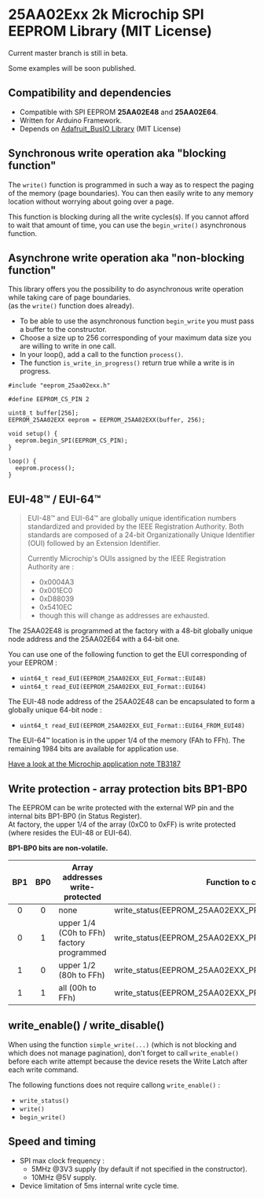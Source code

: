 # 25AA02Exx 2k Microchip SPI EEPROM Library (MIT License)

Current master branch is still in beta.

Some examples will be soon published.

## Compatibility and dependencies
- Compatible with SPI EEPROM **25AA02E48** and **25AA02E64**.  
- Written for Arduino Framework.
- Depends on [Adafruit_BusIO Library](https://github.com/adafruit/Adafruit_BusIO) (MIT License)

## Synchronous write operation aka "blocking function"
The ```write()``` function is programmed in such a way as to respect the paging of the memory (page boundaries).
You can then easily write to any memory location without worrying about going over a page.

This function is blocking during all the write cycles(s). If you cannot afford to wait that amount of time, you can
use the ```begin_write()``` asynchronous function.

## Asynchrone write operation aka "non-blocking function"
This library offers you the possibility to do asynchronous write operation while taking care of page boundaries.  
(as the ```write()``` function does already).

- To be able to use the asynchronous function `begin_write` you must pass a buffer to the constructor.
- Choose a size up to 256 corresponding of your maximum data size you are willing to write in one call.
- In your loop(), add a call to the function `process()`.
- The function `is_write_in_progress()` return true while a write is in progress.

```
#include "eeprom_25aa02exx.h"

#define EEPROM_CS_PIN 2

uint8_t buffer[256];
EEPROM_25AA02EXX eeprom = EEPROM_25AA02EXX(buffer, 256);

void setup() {
  eeprom.begin_SPI(EEPROM_CS_PIN);
}

loop() {
  eeprom.process();
}
```

## EUI-48&trade; / EUI-64&trade;

>EUI-48™ and EUI-64™ are globally unique identification numbers standardized and provided by the IEEE Registration Authority.
>Both standards are composed of a 24-bit Organizationally Unique Identifier (OUI) followed by an Extension Identifier.
>
>Currently Microchip's OUIs assigned by the IEEE Registration Authority are : 
>- 0x0004A3
>- 0x001EC0
>- 0xD88039
>- 0x5410EC
>- though this will change as addresses are exhausted.

The 25AA02E48 is programmed at the factory with a 48-bit globally unique node address and the 25AA02E64 with a 64-bit one.  

You can use one of the following function to get the EUI corresponding of your EEPROM :
- `uint64_t read_EUI(EEPROM_25AA02EXX_EUI_Format::EUI48)`
- `uint64_t read_EUI(EEPROM_25AA02EXX_EUI_Format::EUI64)`

The EUI-48 node address of the 25AA02E48 can be encapsulated to form a globally unique 64-bit node :
- `uint64_t read_EUI(EEPROM_25AA02EXX_EUI_Format::EUI64_FROM_EUI48)`

The EUI-64&trade; location is in the upper 1/4 of the memory (FAh to FFh).
The remaining 1984 bits are available for application use.

[Have a look at the Microchip application note TB3187](https://ww1.microchip.com/downloads/en/Appnotes/TB3187-Organizationally-Unique-Identifiers-for-Preprogrammed-EUI-48-and-EUI-64-Address-Devices-90003187.pdf)


## Write protection - array protection bits BP1-BP0

The EEPROM can be write protected with the external WP pin and the internal bits BP1-BP0 (in Status Register).  
At factory, the upper 1/4 of the array (0xC0 to 0xFF) is write protected (where resides the EUI-48 or EUI-64).

**BP1-BP0 bits are non-volatile.**

|  BP1  |  BP0  | Array addresses write-protected           | Function to call                                     |
| :---: | :---: | ----------------------------------------- | ---------------------------------------------------- |
|   0   |   0   | none                                      | write_status(EEPROM_25AA02EXX_PROTECT_NONE)          |
|   0   |   1   | upper 1/4 (C0h to FFh) factory programmed | write_status(EEPROM_25AA02EXX_PROTECT_UPPER_QUARTER) |
|   1   |   0   | upper 1/2 (80h to FFh)                    | write_status(EEPROM_25AA02EXX_PROTECT_UPPER_HALF)    |
|   1   |   1   | all (00h to FFh)                          | write_status(EEPROM_25AA02EXX_PROTECT_ALL)           |


## write_enable() / write_disable()

When using the function `simple_write(...)` (which is not blocking and which does not manage pagination), don't forget to call `write_enable()` before each write attempt because the device resets the Write Latch after each write command.  

The following functions does not require callong `write_enable()` :
- `write_status()`
- `write()`
- `begin_write()`

## Speed and timing
- SPI max clock frequency :
  - 5MHz @3V3 supply (by default if not specified in the constructor).
  - 10MHz @5V supply.
- Device limitation of 5ms internal write cycle time.
